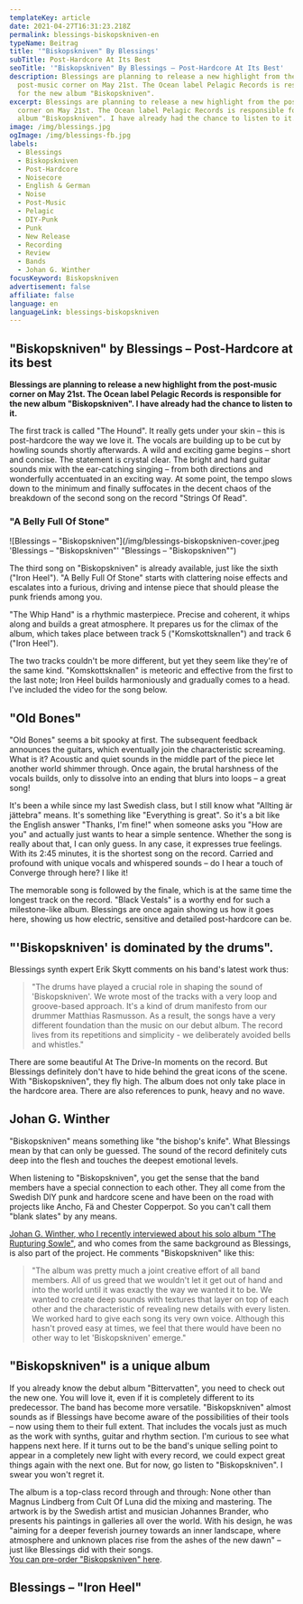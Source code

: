 ```yaml
---
templateKey: article
date: 2021-04-27T16:31:23.218Z
permalink: blessings-biskopskniven-en
typeName: Beitrag
title: '"Biskopskniven" By Blessings'
subTitle: Post-Hardcore At Its Best
seoTitle: '"Biskopskniven" By Blessings – Post-Hardcore At Its Best'
description: Blessings are planning to release a new highlight from the
  post-music corner on May 21st. The Ocean label Pelagic Records is responsible
  for the new album "Biskopskniven".
excerpt: Blessings are planning to release a new highlight from the post-music
  corner on May 21st. The Ocean label Pelagic Records is responsible for the new
  album "Biskopskniven". I have already had the chance to listen to it.
image: /img/blessings.jpg
ogImage: /img/blessings-fb.jpg
labels:
  - Blessings
  - Biskopskniven
  - Post-Hardcore
  - Noisecore
  - English & German
  - Noise
  - Post-Music
  - Pelagic
  - DIY-Punk
  - Punk
  - New Release
  - Recording
  - Review
  - Bands
  - Johan G. Winther
focusKeyword: Biskopskniven
advertisement: false
affiliate: false
language: en
languageLink: blessings-biskopskniven
---
```

## "Biskopskniven" by Blessings – Post-Hardcore at its best

**Blessings are planning to release a new highlight from the post-music corner
on May 21st. The Ocean label Pelagic Records is responsible for the new album
"Biskopskniven". I have already had the chance to listen to it.**

The first track is called "The Hound". It really gets under your skin – this is
post-hardcore the way we love it. The vocals are building up to be cut by
howling sounds shortly afterwards. A wild and exciting game begins – short and
concise. The statement is crystal clear. The bright and hard guitar sounds mix
with the ear-catching singing – from both directions and wonderfully accentuated
in an exciting way. At some point, the tempo slows down to the minimum and
finally suffocates in the decent chaos of the breakdown of the second song on
the record "Strings Of Read".

### "A Belly Full Of Stone"

![Blessings – "Biskopskniven"](/img/blessings-biskopskniven-cover.jpeg 'Blessings – "Biskopskniven"' "Blessings – \"Biskopskniven\"")

The third song on "Biskopskniven" is already available, just like the sixth
("Iron Heel"). "A Belly Full Of Stone" starts with clattering noise effects and
escalates into a furious, driving and intense piece that should please the punk
friends among you.

"The Whip Hand" is a rhythmic masterpiece. Precise and coherent, it whips along
and builds a great atmosphere. It prepares us for the climax of the album, which
takes place between track 5 ("Komskottsknallen") and track 6 ("Iron Heel").

The two tracks couldn't be more different, but yet they seem like they're of the
same kind. "Komskottsknallen" is meteoric and effective from the first to the
last note; Iron Heel builds harmoniously and gradually comes to a head. I've
included the video for the song below.

## "Old Bones"

"Old Bones" seems a bit spooky at first. The subsequent feedback announces the
guitars, which eventually join the characteristic screaming. What is it?
Acoustic and quiet sounds in the middle part of the piece let another world
shimmer through. Once again, the brutal harshness of the vocals builds, only to
dissolve into an ending that blurs into loops – a great song!

It's been a while since my last Swedish class, but I still know what "Allting är
jättebra" means. It's something like "Everything is great". So it's a bit like
the English answer "Thanks, I'm fine!" when someone asks you "How are you" and
actually just wants to hear a simple sentence. Whether the song is really about
that, I can only guess. In any case, it expresses true feelings. With its 2:45
minutes, it is the shortest song on the record. Carried and profound with unique
vocals and whispered sounds – do I hear a touch of Converge through here? I like
it!

The memorable song is followed by the finale, which is at the same time the
longest track on the record. "Black Vestals" is a worthy end for such a
milestone-like album. Blessings are once again showing us how it goes here,
showing us how electric, sensitive and detailed post-hardcore can be.

## "'Biskopskniven' is dominated by the drums".

Blessings synth expert Erik Skytt comments on his band's latest work thus:

> "The drums have played a crucial role in shaping the sound of 'Biskopskniven'.
> We wrote most of the tracks with a very loop and groove-based approach. It's a
> kind of drum manifesto from our drummer Matthias Rasmusson. As a result, the
> songs have a very different foundation than the music on our debut album. The
> record lives from its repetitions and simplicity - we deliberately avoided
> bells and whistles."

There are some beautiful At The Drive-In moments on the record. But Blessings
definitely don't have to hide behind the great icons of the scene. With
"Biskopskniven", they fly high. The album does not only take place in the
hardcore area. There are also references to punk, heavy and no wave.

## Johan G. Winther

"Biskopskniven" means something like "the bishop's knife". What Blessings mean
by that can only be guessed. The sound of the record definitely cuts deep into
the flesh and touches the deepest emotional levels.

When listening to "Biskopskniven", you get the sense that the band members have
a special connection to each other. They all come from the Swedish DIY punk and
hardcore scene and have been on the road with projects like Ancho, Fä and
Chester Copperpot. So you can't call them "blank slates" by any means.

[Johan G. Winther, who I recently interviewed about his solo album "The Rupturing Sowle"](http://cardamonchai.com/2021/03/johan-g-winther-interview/),
and who comes from the same background as Blessings, is also part of the
project. He comments "Biskopskniven" like this:

> "The album was pretty much a joint creative effort of all band members. All of
> us greed that we wouldn't let it get out of hand and into the world until it
> was exactly the way we wanted it to be. We wanted to create deep sounds with
> textures that layer on top of each other and the characteristic of revealing
> new details with every listen. We worked hard to give each song its very own
> voice. Although this hasn't proved easy at times, we feel that there would
> have been no other way to let 'Biskopskniven' emerge."

## "Biskopskniven" is a unique album

If you already know the debut album "Bittervatten", you need to check out the
new one. You will love it, even if it is completely different to its
predecessor. The band has become more versatile. "Biskopskniven" almost sounds
as if Blessings have become aware of the possibilities of their tools – now
using them to their full extent. That includes the vocals just as much as the
work with synths, guitar and rhythm section. I'm curious to see what happens
next here. If it turns out to be the band's unique selling point to appear in a
completely new light with every record, we could expect great things again with
the next one. But for now, go listen to "Biskopskniven". I swear you won't
regret it.

The album is a top-class record through and through: None other than Magnus
Lindberg from Cult Of Luna did the mixing and mastering. The artwork is by the
Swedish artist and musician Johannes Brander, who presents his paintings in
galleries all over the world. With his design, he was "aiming for a deeper
feverish journey towards an inner landscape, where atmosphere and unknown places
rise from the ashes of the new dawn" – just like Blessings did with their
songs.\
[You can pre-order "Biskopskniven" here](https://pelagic-records.com/product/blessings-biskopskniven-lp/).

## Blessings – "Iron Heel"

<YouTube id="KuCAlhs2bOs" />